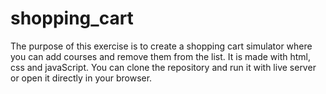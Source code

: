 # shopping_cart



The purpose of this exercise is to create a shopping cart simulator where you can add courses and remove them from the list. It is made with html, css and javaScript. You can clone the repository and run it with live server or open it directly in your browser.

